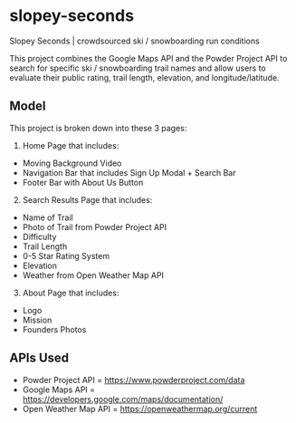 # slopey-seconds
Slopey Seconds | crowdsourced ski / snowboarding run conditions 

This project combines the Google Maps API and the Powder Project API to search for specific ski / snowboarding trail names and allow users to evaluate their public rating, trail length, elevation, and longitude/latitude. 

## Model

This project is broken down into these 3 pages:

1. Home Page that includes:
* Moving Background Video
* Navigation Bar that includes Sign Up Modal + Search Bar
* Footer Bar with About Us Button

2. Search Results Page that includes: 
* Name of Trail
* Photo of Trail from Powder Project API
* Difficulty
* Trail Length
* 0-5 Star Rating System
* Elevation 
* Weather from Open Weather Map API 

3. About Page that includes: 
* Logo
* Mission
* Founders Photos

## APIs Used

* Powder Project API = https://www.powderproject.com/data
* Google Maps API = https://developers.google.com/maps/documentation/
* Open Weather Map API = https://openweathermap.org/current
